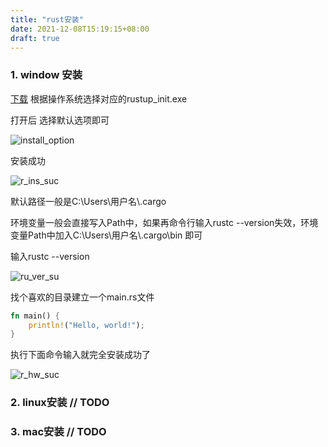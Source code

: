 ```yaml
---
title: "rust安装"
date: 2021-12-08T15:19:15+08:00
draft: true
---
```


### 1. window 安装

[下载](https://www.rust-lang.org/zh-CN/tools/install) 根据操作系统选择对应的rustup_init.exe

打开后 选择默认选项即可

![install_option](E:\github\nbook\static\images\rust\install_option.PNG)

安装成功

![r_ins_suc](E:\github\nbook\static\images\rust\r_ins_suc.PNG)

默认路径一般是C:\Users\用户名\\.cargo

环境变量一般会直接写入Path中，如果再命令行输入rustc --version失效，环境变量Path中加入C:\Users\用户名\\.cargo\bin 即可

输入rustc --version

![ru_ver_su](E:\github\nbook\static\images\rust\ru_ver_su.png)

找个喜欢的目录建立一个main.rs文件

```rust
fn main() {
    println!("Hello, world!");
}
```

执行下面命令输入就完全安装成功了

![r_hw_suc](E:\github\nbook\static\images\rust\r_hw_suc.PNG)

### 2. linux安装 // TODO 





### 3. mac安装 	// TODO

